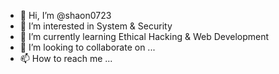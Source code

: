 - 👋 Hi, I’m @shaon0723
- 👀 I’m interested in System & Security
- 🌱 I’m currently learning Ethical Hacking & Web Development
- 💞️ I’m looking to collaborate on ...
- 📫 How to reach me ...

<!---
shaon0723/shaon0723 is a ✨ special ✨ repository because its `README.md` (this file) appears on your GitHub profile.
You can click the Preview link to take a look at your changes.
--->
